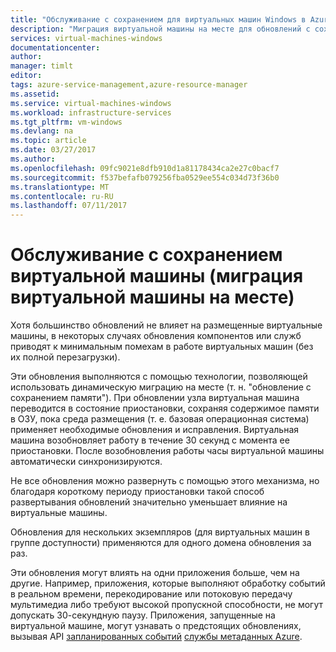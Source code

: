```yaml
---
title: "Обслуживание с сохранением для виртуальных машин Windows в Azure | Документация Майкрософт"
description: "Миграция виртуальной машины на месте для обновлений с сохранением содержимого памяти."
services: virtual-machines-windows
documentationcenter: 
author: 
manager: timlt
editor: 
tags: azure-service-management,azure-resource-manager
ms.assetid: 
ms.service: virtual-machines-windows
ms.workload: infrastructure-services
ms.tgt_pltfrm: vm-windows
ms.devlang: na
ms.topic: article
ms.date: 03/27/2017
ms.author: 
ms.openlocfilehash: 09fc9021e8dfb910d1a81178434ca2e27c0bacf7
ms.sourcegitcommit: f537befafb079256fba0529ee554c034d73f36b0
ms.translationtype: MT
ms.contentlocale: ru-RU
ms.lasthandoff: 07/11/2017
---
```

# <a name="vm-preserving-maintenance-in-place-vm-migration"></a>Обслуживание с сохранением виртуальной машины (миграция виртуальной машины на месте)

Хотя большинство обновлений не влияет на размещенные виртуальные машины, в некоторых случаях обновления компонентов или служб приводят к минимальным помехам в работе виртуальных машин (без их полной перезагрузки).

Эти обновления выполняются с помощью технологии, позволяющей использовать динамическую миграцию на месте (т. н. "обновление с сохранением памяти"). При обновлении узла виртуальная машина переводится в состояние приостановки, сохраняя содержимое памяти в ОЗУ, пока среда размещения (т. е. базовая операционная система) применяет необходимые обновления и исправления.
Виртуальная машина возобновляет работу в течение 30 секунд с момента ее приостановки.
После возобновления работы часы виртуальной машины автоматически синхронизируются.

Не все обновления можно развернуть с помощью этого механизма, но благодаря короткому периоду приостановки такой способ развертывания обновлений значительно уменьшает влияние на виртуальные машины.

Обновления для нескольких экземпляров (для виртуальных машин в группе доступности) применяются для одного домена обновления за раз.

Эти обновления могут влиять на одни приложения больше, чем на другие. Например, приложения, которые выполняют обработку событий в реальном времени, перекодирование или потоковую передачу мультимедиа либо требуют высокой пропускной способности, не могут допускать 30-секундную паузу. Приложения, запущенные на виртуальной машине, могут узнавать о предстоящих обновлениях, вызывая API [запланированных событий](../virtual-machines-scheduled-events.md) [службы метаданных Azure](../virtual-machines-instancemetadataservice-overview.md).